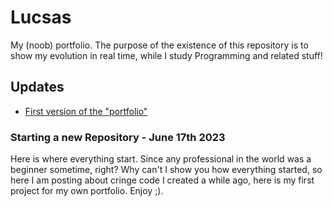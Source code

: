# Lucsas
My (noob) portfolio. The purpose of the existence of this repository is to show my evolution in real time, while I study Programming and related stuff! 

<h2>
    Updates
</h2>

- [First version of the "portfolio"](documents/first-version.html)

<h3>
    Starting a new Repository - June 17th 2023
</h3>

<p>
    Here is where everything start. Since any professional in the world was a beginner sometime, right? Why can't I show you how everything started, so here I am posting about cringe code I created a while ago, here is my first project for my own portfolio. Enjoy ;).
</p>